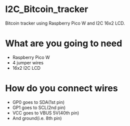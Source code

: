 # I2C_Bitcoin_tracker
Bitcoin tracker using Raspberry Pico W and I2C 16x2 LCD.

# What are you going to need
<ul>
  <li>Raspberry Pico W</li>
  <li>4 jumper wires</li>
  <li>16x2 I2C LCD</li>
</ul>

# How do you connect wires
<ul>
  <li>GP0 goes to SDA(1st pin)</li>
  <li>GP1 goes to SCL(2nd pin)</li>
  <li>VCC goes to VBUS 5V(40th pin)</li>
  <li>And ground(i.e. 8th pin)</li>
</ul>

